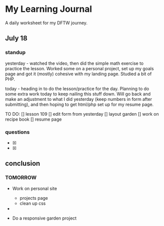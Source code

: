 # My Learning Journal

A daily worksheet for my DFTW journey. 


## July 18

### standup 


yesterday - watched the video, then did the simple math exercise to practice the lesson. Worked some on a personal project, set up my goals page and got it (mostly) cohesive with my landing page. Studied a bit of PHP. 

today - heading in to do the lesson/practice for the day. Planning to do some extra work today to keep nailing this stuff down. Will go back and make an adjustment to what I did yesterday (keep numbers in form after submitting), and then hoping to get html/php set up for my resume page. 



TO DO: 
[] lesson 109
[] edit form from yesterday
[] layout garden
[] work on recipe book
[] resume page




### questions 

- [x] 
- [x] 




## conclusion


### TOMORROW

-   Work on personal site
    -   projects page
    -   clean up css 
    
- 
- Do a responsive garden project
